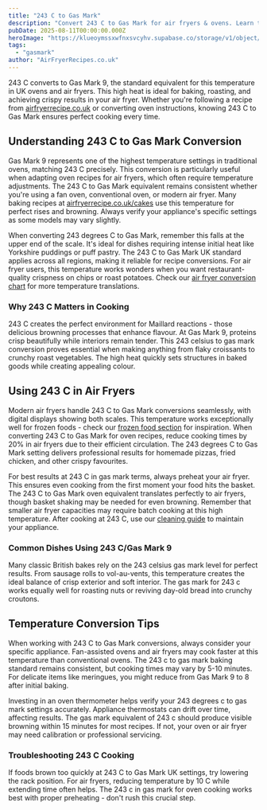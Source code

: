 ```yaml
---
title: "243 C to Gas Mark"
description: "Convert 243 C to Gas Mark for air fryers & ovens. Learn the exact gas mark equivalent and cooking tips for perfect results every time."
pubDate: 2025-08-11T00:00:00.000Z
heroImage: "https://klueoymssxwfnxsvcyhv.supabase.co/storage/v1/object/public/md/243-c-to-gas-mark-2165b882.png"
tags:
  - "gasmark"
author: "AirFryerRecipes.co.uk"
---
```


<p>243 C converts to Gas Mark 9, the standard equivalent for this temperature in UK ovens and air fryers. This high heat is ideal for baking, roasting, and achieving crispy results in your air fryer. Whether you're following a recipe from <a href=https://www.airfryerrecipe.co.uk/recipes>airfryerrecipe.co.uk</a> or converting oven instructions, knowing 243 C to Gas Mark ensures perfect cooking every time.</p>

<h2>Understanding 243 C to Gas Mark Conversion</h2>
<p>Gas Mark 9 represents one of the highest temperature settings in traditional ovens, matching 243 C precisely. This conversion is particularly useful when adapting oven recipes for air fryers, which often require temperature adjustments. The 243 C to Gas Mark equivalent remains consistent whether you're using a fan oven, conventional oven, or modern air fryer. Many baking recipes at <a href=https://www.airfryerrecipe.co.uk/recipe-category/Cakes>airfryerrecipe.co.uk/cakes</a> use this temperature for perfect rises and browning. Always verify your appliance's specific settings as some models may vary slightly.</p>

<p>When converting 243 degrees C to Gas Mark, remember this falls at the upper end of the scale. It's ideal for dishes requiring intense initial heat like Yorkshire puddings or puff pastry. The 243 C to Gas Mark UK standard applies across all regions, making it reliable for recipe conversions. For air fryer users, this temperature works wonders when you want restaurant-quality crispness on chips or roast potatoes. Check our <a href=https://www.airfryerrecipe.co.uk/air-fryer-conversion-chart>air fryer conversion chart</a> for more temperature translations.</p>

<h3>Why 243 C Matters in Cooking</h3>
<p>243 C creates the perfect environment for Maillard reactions - those delicious browning processes that enhance flavour. At Gas Mark 9, proteins crisp beautifully while interiors remain tender. This 243 celsius to gas mark conversion proves essential when making anything from flaky croissants to crunchy roast vegetables. The high heat quickly sets structures in baked goods while creating appealing colour.</p>

<h2>Using 243 C in Air Fryers</h2>
<p>Modern air fryers handle 243 C to Gas Mark conversions seamlessly, with digital displays showing both scales. This temperature works exceptionally well for frozen foods - check our <a href=https://www.airfryerrecipe.co.uk/recipe-category/Frozen%20Foods>frozen food section</a> for inspiration. When converting 243 C to Gas Mark for oven recipes, reduce cooking times by 20% in air fryers due to their efficient circulation. The 243 degrees C to Gas Mark setting delivers professional results for homemade pizzas, fried chicken, and other crispy favourites.</p>

<p>For best results at 243 C in gas mark terms, always preheat your air fryer. This ensures even cooking from the first moment your food hits the basket. The 243 C to Gas Mark oven equivalent translates perfectly to air fryers, though basket shaking may be needed for even browning. Remember that smaller air fryer capacities may require batch cooking at this high temperature. After cooking at 243 C, use our <a href=https://www.airfryerrecipe.co.uk/air-fryer-cleaner>cleaning guide</a> to maintain your appliance.</p>

<h3>Common Dishes Using 243 C/Gas Mark 9</h3>
<p>Many classic British bakes rely on the 243 celsius gas mark level for perfect results. From sausage rolls to vol-au-vents, this temperature creates the ideal balance of crisp exterior and soft interior. The gas mark for 243 c works equally well for roasting nuts or reviving day-old bread into crunchy croutons.</p>

<h2>Temperature Conversion Tips</h2>
<p>When working with 243 C to Gas Mark conversions, always consider your specific appliance. Fan-assisted ovens and air fryers may cook faster at this temperature than conventional ovens. The 243 c to gas mark baking standard remains consistent, but cooking times may vary by 5-10 minutes. For delicate items like meringues, you might reduce from Gas Mark 9 to 8 after initial baking.</p>

<p>Investing in an oven thermometer helps verify your 243 degrees c to gas mark settings accurately. Appliance thermostats can drift over time, affecting results. The gas mark equivalent of 243 c should produce visible browning within 15 minutes for most recipes. If not, your oven or air fryer may need calibration or professional servicing.</p>

<h3>Troubleshooting 243 C Cooking</h3>
<p>If foods brown too quickly at 243 C to Gas Mark UK settings, try lowering the rack position. For air fryers, reducing temperature by 10 C while extending time often helps. The 243 c in gas mark for oven cooking works best with proper preheating - don't rush this crucial step.</p>